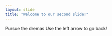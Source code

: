 ```yaml
---
layout: slide
title: "Welcome to our second slide!"
---
```

Pursue the dremas
Use the left arrow to go back!
